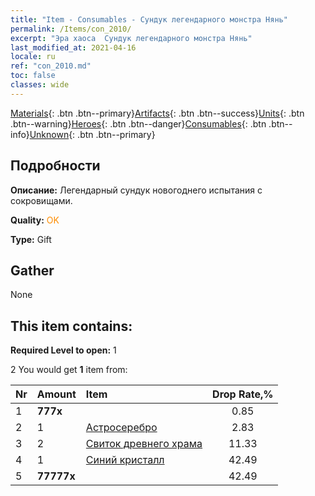 ```yaml
---
title: "Item - Consumables - Сундук легендарного монстра Нянь"
permalink: /Items/con_2010/
excerpt: "Эра хаоса  Сундук легендарного монстра Нянь"
last_modified_at: 2021-04-16
locale: ru
ref: "con_2010.md"
toc: false
classes: wide
---
```

 [Materials](/ru/Items/){: .btn .btn--primary}[Artifacts](/ru/Items/Artifacts/){: .btn .btn--success}[Units](/ru/Items/Units/){: .btn .btn--warning}[Heroes](/ru/Items/Heroes/){: .btn .btn--danger}[Consumables](/ru/Items/Consumables/){: .btn .btn--info}[Unknown](/ru/Items/Unknown/){: .btn .btn--primary}

## Подробности
 **Описание:** Легендарный сундук новогоднего испытания с сокровищами.

 **Quality:** <span style="color: #FF8C00">OK</span>

 **Type:** Gift

## Gather

  None

## This item contains:

 **Required Level to open:** 1

 2 You would get **1** item  from:

  | Nr | Amount |     Item    | Drop Rate,% |
  |:---|:-------|:------------|:---------:|
  | 1 |  **777x** | <i class="fas fa-gem"/> | 0.85 | 
  | 2 | 1 | [Астросеребро](/ru/Items/con_969/) | 2.83 | 
  | 3 | 2 | [Свиток древнего храма](/ru/Items/con_697/) | 11.33 | 
  | 4 | 1 | [Синий кристалл](/ru/Items/con_716/) | 42.49 | 
  | 5 |  **77777x** | <i class="fas fa-coins"/> | 42.49 | 
